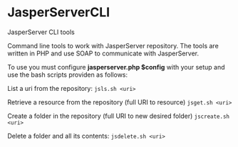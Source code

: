 JasperServerCLI
===============

JasperServer CLI tools

Command line tools to work with JasperServer repository. The tools are written in PHP and use SOAP to communicate with JasperServer.

To use you must configure **jasperserver.php $config** with your setup and use the bash scripts providen as follows:


List a uri from the repository:
`jsls.sh <uri>`


Retrieve a resource from the repository (full URI to resource)
`jsget.sh <uri>`


Create a folder in the repository (full URI to new desired folder)
`jscreate.sh <uri>`


Delete a folder and all its contents:
`jsdelete.sh <uri>`
